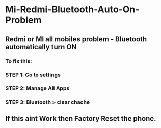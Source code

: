 # Mi-Redmi-Bluetooth-Auto-On-Problem

## Redmi or MI all mobiles problem - Bluetooth automatically turn ON
### To fix this:
### STEP 1: Go to settings
### STEP 2: Manage All Apps
### STEP 3: Bluetooth > clear chache

## If this aint Work then Factory Reset the phone.
